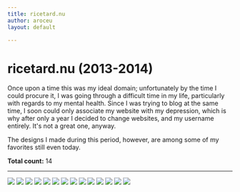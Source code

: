 ```yaml
---
title: ricetard.nu
author: aroceu
layout: default

---
```


# ricetard.nu (2013-2014)

Once upon a time this was my ideal domain; unfortunately by the time I could procure it, I was going through a difficult time in my life, particularly with regards to my mental health. Since I was trying to blog at the same time, I soon could only associate my website with my depression, which is why after only a year I decided to change websites, and my username entirely. It's not a great one, anyway.

The designs I made during this period, however, are among some of my favorites still even today.

**Total count:** 14

---

![](2013rice/5.png)
![](2013rice/4.5.png)
![](2013rice/4-e.png)
![](2013rice/3.png)
![](2013rice/2.png)
![](2013rice/1.gif)
![](2013rice/make2013.png)
![](2013rice/make1-e.png)
![](2013rice/ricetardcontact.png)
![](2013rice/ricetardfan.png)
![](2013rice/ricetardfolio2.png)
![](2013rice/ricetardfolio3-e.png)
![](2013rice/ricetardfolio.png)
![](2013rice/ricetardportal.png)